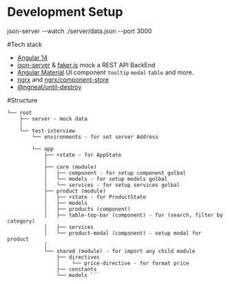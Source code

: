 # Development Setup
json-server --watch ./server/data.json --port 3000

#Tech stack
- [Angular 14](https://angular.io/)
- [json-server](https://github.com/typicode/json-server) & [faker.js](https://fakerjs.dev/guide/) mock a REST API BackEnd
- [Angular Material](https://material.angular.io/) UI component `tooltip` `modal` `table` and more.
- [ngrx](https://ngrx.io/) and [ngrx/component-store](https://ngrx.io/guide/component-store)
- [@ngneat/until-destroy](https://github.com/ngneat/until-destroy)

#Structure
```.
└── root
    ├── server - mock data
    │   
    └── test-interview
        └── environments - for set server Address
        
        └── app 
            ├── +state - for AppState
            │   
            ├── core (module)
            │   ├── component - for setup component golbal 
            │   └── models - for setup models golbal
            |   └── services - for setup services golbal
            ├── product (module)
            │   ├── +state - for ProductState
            │   ├── models
            |   ├── products (component)
            |   ├── table-top-bar (component) - for (search, filter by category)
            |   ├── services 
            │   └── product-modal (component) - setup modal for product
            │  
            └── shared (module) - for import any child module 
                ├── directives
                |    └── price-directive - for format price
                ├── constants 
                └── models ```
